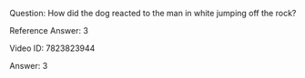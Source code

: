 Question: How did the dog reacted to the man in white jumping off the rock?

Reference Answer: 3

Video ID: 7823823944

Answer: 3

